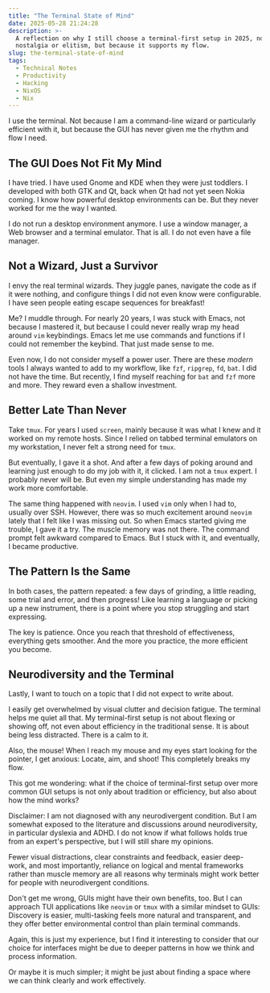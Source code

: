 ```yaml
---
title: "The Terminal State of Mind"
date: 2025-05-28 21:24:28
description: >-
  A reflection on why I still choose a terminal-first setup in 2025, not out of
  nostalgia or elitism, but because it supports my flow.
slug: the-terminal-state-of-mind
tags:
  - Technical Notes
  - Productivity
  - Hacking
  - NixOS
  - Nix
---
```


I use the terminal. Not because I am a command-line wizard or particularly
efficient with it, but because the GUI has never given me the rhythm and flow I
need.

<!--more-->

## The GUI Does Not Fit My Mind

I have tried. I have used Gnome and KDE when they were just toddlers. I
developed with both GTK and Qt, back when Qt had not yet seen Nokia coming. I
know how powerful desktop environments can be. But they never worked for me the
way I wanted.

I do not run a desktop environment anymore. I use a window manager, a Web
browser and a terminal emulator. That is all. I do not even have a file manager.

## Not a Wizard, Just a Survivor

I envy the real terminal wizards. They juggle panes, navigate the code as if it
were nothing, and configure things I did not even know were configurable. I have
seen people eating escape sequences for breakfast!

Me? I muddle through. For nearly 20 years, I was stuck with Emacs, not because I
mastered it, but because I could never really wrap my head around `vim`
keybindings. Emacs let me use commands and functions if I could not remember the
keybind. That just made sense to me.

Even now, I do not consider myself a power user. There are these _modern_ tools
I always wanted to add to my workflow, like `fzf`, `ripgrep`, `fd`, `bat`. I did
not have the time. But recently, I find myself reaching for `bat` and `fzf` more
and more. They reward even a shallow investment.

## Better Late Than Never

Take `tmux`. For years I used `screen`, mainly because it was what I knew and it
worked on my remote hosts. Since I relied on tabbed terminal emulators on my
workstation, I never felt a strong need for `tmux`.

But eventually, I gave it a shot. And after a few days of poking around and
learning just enough to do my job with it, it clicked. I am not a `tmux` expert.
I probably never will be. But even my simple understanding has made my work more
comfortable.

The same thing happened with `neovim`. I used `vim` only when I had to, usually
over SSH. However, there was so much excitement around `neovim` lately that I
felt like I was missing out. So when Emacs started giving me trouble, I gave it
a try. The muscle memory was not there. The command prompt felt awkward compared
to Emacs. But I stuck with it, and eventually, I became productive.

## The Pattern Is the Same

In both cases, the pattern repeated: a few days of grinding, a little reading,
some trial and error, and then progress! Like learning a language or picking up
a new instrument, there is a point where you stop struggling and start
expressing.

The key is patience. Once you reach that threshold of effectiveness, everything
gets smoother. And the more you practice, the more efficient you become.

## Neurodiversity and the Terminal

Lastly, I want to touch on a topic that I did not expect to write about.

I easily get overwhelmed by visual clutter and decision fatigue. The terminal
helps me quiet all that. My terminal-first setup is not about flexing or showing
off, not even about efficiency in the traditional sense. It is about being less
distracted. There is a calm to it.

Also, the mouse! When I reach my mouse and my eyes start looking for the
pointer, I get anxious: Locate, aim, and shoot! This completely breaks my flow.

This got me wondering: what if the choice of terminal-first setup over more
common GUI setups is not only about tradition or efficiency, but also about how
the mind works?

Disclaimer: I am not diagnosed with any neurodivergent condition. But I am
somewhat exposed to the literature and discussions around neurodiversity, in
particular dyslexia and ADHD. I do not know if what follows holds true from an
expert's perspective, but I will still share my opinions.

Fewer visual distractions, clear constraints and feedback, easier deep-work, and
most importantly, reliance on logical and mental frameworks rather than muscle
memory are all reasons why terminals might work better for people with
neurodivergent conditions.

Don't get me wrong, GUIs might have their own benefits, too. But I can approach
TUI applications like `neovim` or `tmux` with a similar mindset to GUIs:
Discovery is easier, multi-tasking feels more natural and transparent, and they
offer better environmental control than plain terminal commands.

Again, this is just my experience, but I find it interesting to consider that
our choice for interfaces might be due to deeper patterns in how we think and
process information.

Or maybe it is much simpler; it might be just about finding a space where we can
think clearly and work effectively.
